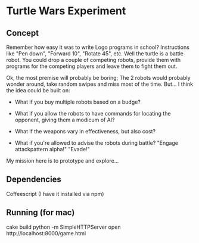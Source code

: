Turtle Wars Experiment
======================

## Concept

Remember how easy it was to write Logo programs in school? Instructions
like "Pen down", "Forward 10", "Rotate 45", etc. Well the turtle is a battle
robot. You could drop a couple of competing robots, provide them with programs
for the competing players and leave them to fight them out.

Ok, the most premise will probably be boring; The 2 robots would probably wonder
around, take random swipes and miss most of the time. But... I think the idea
could be built on:

+ What if you buy multiple robots based on a budge?

+ What if you allow the robots to have commands for locating the opponent, giving
them a modicum of AI?

+ What if the weapons vary in effectiveness, but also cost?

+ What if you're allowed to advise the robots during battle?
    "Engage attackpattern alpha!"
    "Evade!"

My mission here is to prototype and explore...


## Dependencies

Coffeescript (I have it installed via npm)

## Running (for mac)

cake build
python -m SimpleHTTPServer
open http://localhost:8000/game.html
